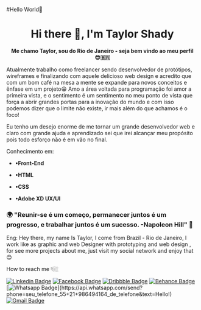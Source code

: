  #Hello World👋

<!--
**TaylorShady/TaylorShady** is a ✨ _special_ ✨ repository because its `README.md` (this file) appears on your GitHub profile.

Here are some ideas to get you started:

- 🔭 I’m currently working on ...
- 🌱 I’m currently learning ...
- 👯 I’m looking to collaborate on ...
- 🤔 I’m looking for help with ...
- 💬 Ask me about ...
- 📫 How to reach me: ...
- 😄 Pronouns: ...
- ⚡ Fun fact: ...
-->

<h1 align="center">Hi there 👋, I'm Taylor Shady</h1>


**<p align="center">Me chamo Taylor, sou do Rio de Janeiro - seja bem vindo ao meu perfil😎‍🇧🇷</p>**

Atualmente trabalho como freelancer sendo desenvolvedor de protótipos, wireframes e finalizando com aquele delicioso web design e acredito que com um bom café na mesa a mente se expande para novos conceitos e ênfase em um projeto😁
Amo a área voltada para programação foi amor a primeira vista, e o sentimento é um sentimento no meu ponto de vista que força a abrir grandes portas para a inovação do mundo e com isso podemos dizer que o limite não existe, ir mais além do que achamos é o foco!

Eu tenho um desejo enorme de me tornar um grande desenvolvedor web e claro com grande ajuda e aprendizado sei que irei alcançar meu propósito pois todo esforço não é em vão no final.

Conhecimento em: 

- **•Front-End**

- **•HTML**

- **•CSS**

- **•Adobe XD UX/UI**



### 🌍 "Reunir-se é um começo, permanecer juntos é um progresso, e trabalhar juntos é um sucesso. -Napoleon Hill" 🧠

Eng: Hey there, my name Is Taylor, I come from Brazil - Rio de Janeiro, I work like as graphic and web Designer with prototyping and web design , for see more projects about me, just visit my  social network and enjoy that 😊


How to reach me 👇🏼

[![Linkedin Badge](https://img.shields.io/badge/-LinkedIn-blue?style=flat-square&logo=Linkedin&logoColor=white&link=https://www.linkedin.com/in/taylorshady/)](https://www.linkedin.com/in/taylorshady/) [![Facebook Badge](https://img.shields.io/badge/-Facebook-4267b2?style=flat-square&logo=Facebook&logoColor=white&link=https://www.facebook.com/TaylorShadyDesigner/)](https://www.facebook.com/TaylorShadyDesigner/) [![Dribbble Badge](https://img.shields.io/badge/-Dribbble-ea4c89?style=flat-square&logo=Dribbble&logoColor=white&link=https://dribbble.com/TaylorShady/)](https://dribbble.com/TaylorShady/) [![Behance Badge](https://img.shields.io/badge/-Behance-black?style=flat-square&logo=Dribbble&logoColor=white&link=https://www.behance.net/TaylorShady/)](https://www.behance.net/TaylorShady) 
[![Whatsapp Badge](https://img.shields.io/badge/-Whatsapp-4CA143?style=flat-square&labelColor=4CA143&logo=whatsapp&logoColor=white&link=https://api.whatsapp.com/send?phone=seu_telefone_55+21+986494164_de_telefone&text=Hello!)](https://api.whatsapp.com/send?phone=seu_telefone_55+21+986494164_de_telefone&text=Hello!)
[![Gmail Badge](https://img.shields.io/badge/-Gmail-c14438?style=flat-square&logo=Gmail&logoColor=white&link=mailto:taylorshadydesigner@gmail.com)](mailto:taylorshadydesigner@gmail.com)




